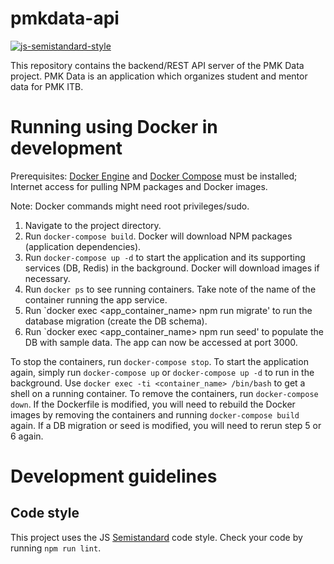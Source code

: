 # pmkdata-api

[![js-semistandard-style](https://img.shields.io/badge/code%20style-semistandard-brightgreen.svg?style=flat-square)](https://github.com/Flet/semistandard)

This repository contains the backend/REST API server of the PMK Data project. PMK Data is an application which organizes student and mentor data for PMK ITB.

# Running using Docker in development

Prerequisites: [Docker Engine](https://docs.docker.com/engine/installation/) and [Docker Compose](https://docs.docker.com/compose/install/) must be installed; Internet access for pulling NPM packages and Docker images.

Note: Docker commands might need root privileges/sudo.

1. Navigate to the project directory.
2. Run `docker-compose build`. Docker will download NPM packages (application dependencies).
3. Run `docker-compose up -d` to start the application and its supporting services (DB, Redis) in the background. Docker will download images if necessary.
4. Run `docker ps` to see running containers. Take note of the name of the container running the app service.
5. Run `docker exec <app_container_name> npm run migrate' to run the database migration (create the DB schema).
6. Run `docker exec <app_container_name> npm run seed' to populate the DB with sample data. The app can now be accessed at port 3000.

To stop the containers, run `docker-compose stop`.
To start the application again, simply run `docker-compose up` or `docker-compose up -d` to run in the background.
Use `docker exec -ti <container_name> /bin/bash` to get a shell on a running container.
To remove the containers, run `docker-compose down`.
If the Dockerfile is modified, you will need to rebuild the Docker images by removing the containers and running `docker-compose build` again.
If a DB migration or seed is modified, you will need to rerun step 5 or 6 again.

# Development guidelines

## Code style

This project uses the JS [Semistandard](https://github.com/Flet/semistandard) code style. Check your code by running `npm run lint`.
